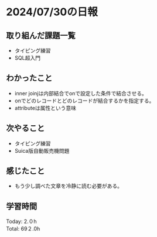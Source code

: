# 2024/07/30の日報
## 取り組んだ課題一覧
* タイピング練習
* SQL超入門
## わかったこと
* inner joinjは内部結合でonで設定した条件で結合させる。
* onでどのレコードとどのレコードが結合するかを指定する。
* attributeは属性という意味
## 次やること
* タイピング練習
* Suica版自動販売機問題
## 感じたこと
* もう少し調べた文章を冷静に読む必要がある。
## 学習時間
Today: 2.０h<br>
Total: 69２.0h
